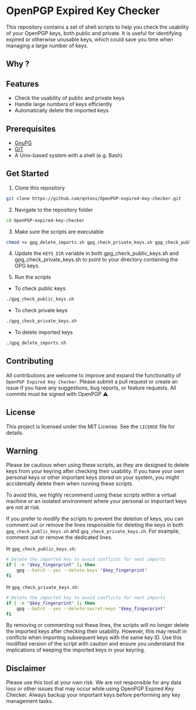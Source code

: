 # OpenPGP Expired Key Checker

This repository contains a set of shell scripts to help you check the usability of your OpenPGP keys, both public and private. It is useful for identifying expired or otherwise unusable keys, which could save you time when managing a large number of keys.

## Why ?

## Features
- Check the usability of public and private keys
- Handle large numbers of keys efficiently 
- Automatically delete the imported keys

## Prerequisites
- [GnuPG](https://gnupg.org)
- [GIT](https://git-scm.com/)
- A Unix-based system with a shell (e.g. Bash)

## Get Started

1. Clone this repository 
```bash
git clone https://github.com/qntoni/OpenPGP-expired-key-checker.git
```

2. Navigate to the repository folder
```bash
cd OpenPGP-expired-key-checker
```

3. Make sure the scripts are executable
```bash
chmod +x gpg_delete_imports.sh gpg_check_private_keys.sh gpg_check_public_keys.sh
```

4. Update the `KEYS_DIR` variable in both gpg_check_public_keys.sh and gpg_check_private_keys.sh to point to your directory containing the GPG keys.

5. Run the scripts 

- To check public keys
```bash
./gpg_check_public_keys.sh
```

- To check private keys
```bash
./gpg_check_private_keys.sh
```

- To delete imported keys
```bash
./gpg_delete_imports.sh
```

## Contributing
All contributions are welcome to improve and expand the functionality of `OpenPGP Expired Key Checker`. Please submit a pull request or create an issue if you have any suggestions, bug reports, or feature requests. All commits must be signed with OpenPGP ⚠️

## License
This project is licensed under the MIT License. See the `LICENSE` file for details.

## Warning
Please be cautious when using these scripts, as they are designed to delete keys from your keyring after checking their usability. If you have your own personal keys or other important keys stored on your system, you might accidentally delete them when running these scripts.

To avoid this, we highly recommend using these scripts within a virtual machine or an isolated environment where your personal or important keys are not at risk.

If you prefer to modify the scripts to prevent the deletion of keys, you can comment out or remove the lines responsible for deleting the keys in both `gpg_check_public_keys.sh` and `gpg_check_private_keys.sh`. For example, comment out or remove the dedicated lines.

In `gpg_check_public_keys.sh`:

```bash
# Delete the imported key to avoid conflicts for next imports
if [ -n "$key_fingerprint" ]; then
    gpg --batch --yes --delete-keys "$key_fingerprint"
fi
```

In `gpg_check_private_keys.sh`:

```bash
# Delete the imported key to avoid conflicts for next imports
if [ -n "$key_fingerprint" ]; then
    gpg --batch --yes --delete-secret-keys "$key_fingerprint"
fi
```
By removing or commenting out these lines, the scripts will no longer delete the imported keys after checking their usability. However, this may result in conflicts when importing subsequent keys with the same key ID. Use this modified version of the script with caution and ensure you understand the implications of keeping the imported keys in your keyring.

## Disclaimer
Please use this tool at your own risk. We are not responsible for any data loss or other issues that may occur while using OpenPGP Expired Key Checker. Always backup your important keys before performing any key management tasks.